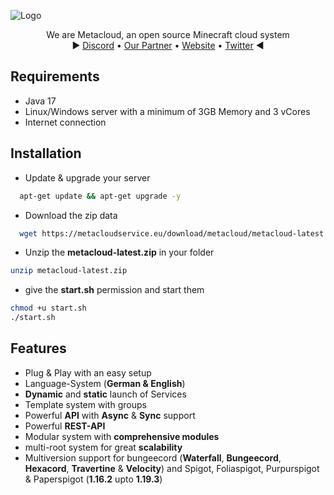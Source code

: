 
![Logo](https://i.ibb.co/0XX0JTh/banner.png)



<p>
  <p align="center">
   We are Metacloud, an open source Minecraft cloud system
    <br>
    ► <a href="https://discord.com/invite/4kKEcaP9WC">Discord</a>
    •
    <a href="https://invis-cloud.de">Our Partner</a>
    •
    <a href="https://metacloudservice.eu">Website</a>
    •
    <a href="https://twitter.com/@TheMetaCloud">Twitter</a>
     ◄
  </p>
</p>

## Requirements

* Java 17
 * Linux/Windows server with a minimum of 3GB Memory and 3 vCores
 * Internet connection

## Installation

+ Update & upgrade your server
```bash
  apt-get update && apt-get upgrade -y
```
+ Download the zip data
```bash
  wget https://metacloudservice.eu/download/metacloud/metacloud-latest.zip
```
 + Unzip the **metacloud-latest.zip** in your folder
```bash
unzip metacloud-latest.zip
```
 + give the **start.sh** permission and start them
```bash
chmod +u start.sh
./start.sh
```
    

## Features

- Plug & Play with an easy setup
- Language-System (**German & English**)
- **Dynamic** and **static** launch of Services
- Template system with groups
- Powerful **API** with **Async** & **Sync** support
- Powerful **REST-API**
- Modular system with **comprehensive modules**
- multi-root system for great **scalability**
- Multiversion support for bungeecord (**Waterfall**, **Bungeecord**, **Hexacord**, **Travertine** & **Velocity**) and Spigot, Foliaspigot, Purpurspigot & Paperspigot (**1.16.2** upto **1.19.3**)

